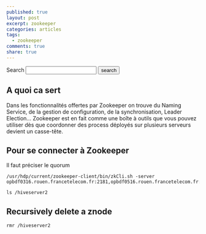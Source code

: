 ```yaml
---
published: true
layout: post
excerpt: zookeeper
categories: articles
tags:
  - zookeeper
comments: true
share: true
---
```


<form action="/search.html" method="get">
  <label for="search-box">Search</label>
  <input type="text" id="search-box" name="query">
  <input type="submit" value="search">
</form>


## A quoi ca sert
Dans les fonctionnalités offertes par Zookeeper on trouve du Naming Service, de la gestion de configuration, de la synchronisation, Leader Election… Zookeeper est en fait comme une boîte à outils que vous pouvez utiliser dès que coordonner des process déployés sur plusieurs serveurs devient un casse-tête.

## Pour se connecter à Zookeeper

Il faut préciser le quorum

```shell
/usr/hdp/current/zookeeper-client/bin/zkCli.sh -server opbdf0316.rouen.francetelecom.fr:2181,opbdf0516.rouen.francetelecom.fr:2181,opbdf0613.rouen.francetelecom.fr:2181

ls /hiveserver2
```

## Recursively delete a znode

```shell
rmr /hiveserver2
```
